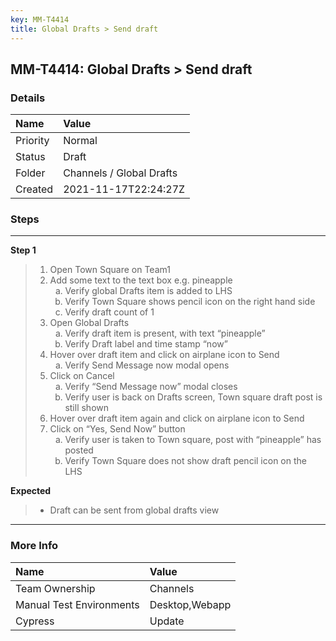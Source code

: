 ```yaml
---
key: MM-T4414
title: Global Drafts > Send draft
---
```


## MM-T4414: Global Drafts > Send draft

### Details

| Name     | Value                    |
| :------- | :----------------------- |
| Priority | Normal                   |
| Status   | Draft                    |
| Folder   | Channels / Global Drafts |
| Created  | 2021-11-17T22:24:27Z     |

### Steps

<hr/>

**Step 1**

> <article><ol><li>Open Town Square on Team1</li><li>Add some text to the text box e.g. pineapple<ol style="list-style-type:lower-alpha"><li>Verify global Drafts item is added to LHS</li><li>Verify Town Square shows pencil icon on the right hand side</li><li>Verify draft count of 1</li></ol></li><li>Open Global Drafts <ol style="list-style-type:lower-alpha"><li>Verify draft item is present, with text “pineapple”</li><li>Verify Draft label and time stamp “now”</li></ol></li><li>Hover over draft item and click on airplane icon to Send<ol style="list-style-type:lower-alpha"><li>Verify Send Message now modal opens</li></ol></li><li>Click on Cancel<ol style="list-style-type:lower-alpha"><li>Verify “Send Message now” modal closes</li><li>Verify user is back on Drafts screen, Town square draft post is still shown</li></ol></li><li>Hover over draft item again and click on airplane icon to Send</li><li>Click on “Yes, Send Now” button <ol style="list-style-type:lower-alpha"><li>Verify user is taken to Town square, post with “pineapple” has posted</li><li>Verify Town Square does not show draft pencil icon on the LHS </li></ol></li></ol></article>

**Expected**

> <article><ul><li>Draft can be sent from global drafts view</li></ul></article>

<hr/>

### More Info

| Name                     | Value          |
| :----------------------- | :------------- |
| Team Ownership           | Channels       |
| Manual Test Environments | Desktop,Webapp |
| Cypress                  | Update         |
